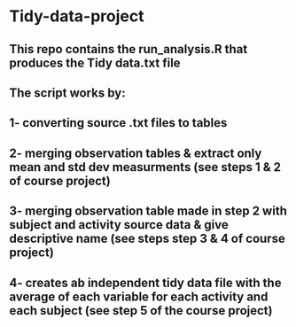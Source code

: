 # Tidy-data-project
## This repo contains the run_analysis.R that produces the Tidy data.txt file
## The script works by:
## 1- converting source .txt files to tables
## 2- merging observation tables & extract only mean and std dev measurments (see steps 1 & 2 of course project)
## 3- merging observation table made in step 2 with subject and activity source data & give descriptive name (see steps step 3 & 4 of course project)
## 4- creates ab independent tidy data file with the average of each variable for each activity and each subject (see step 5 of the course project)
